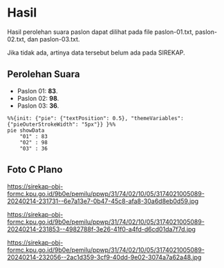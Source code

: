 # Hasil

Hasil perolehan suara paslon dapat dilihat pada file paslon-01.txt, paslon-02.txt, dan paslon-03.txt.

Jika tidak ada, artinya data tersebut belum ada pada SIREKAP.

## Perolehan Suara

 * Paslon 01: **83**.
 * Paslon 02: **98**.
 * Paslon 03: **36**.

```mermaid
%%{init: {"pie": {"textPosition": 0.5}, "themeVariables": {"pieOuterStrokeWidth": "5px"}} }%%
pie showData
    "01" : 83
    "02" : 98
    "03" : 36
```
## Foto C Plano

https://sirekap-obj-formc.kpu.go.id/9b0e/pemilu/ppwp/31/74/02/10/05/3174021005089-20240214-231731--6e7a13e7-0b47-45c8-afa8-30a6d8eb0d59.jpg

https://sirekap-obj-formc.kpu.go.id/9b0e/pemilu/ppwp/31/74/02/10/05/3174021005089-20240214-231853--4982788f-3e26-41f0-a4fd-d6cd01da7f7d.jpg

https://sirekap-obj-formc.kpu.go.id/9b0e/pemilu/ppwp/31/74/02/10/05/3174021005089-20240214-232056--2ac1d359-3cf9-40dd-9e02-3074a7a62a48.jpg
